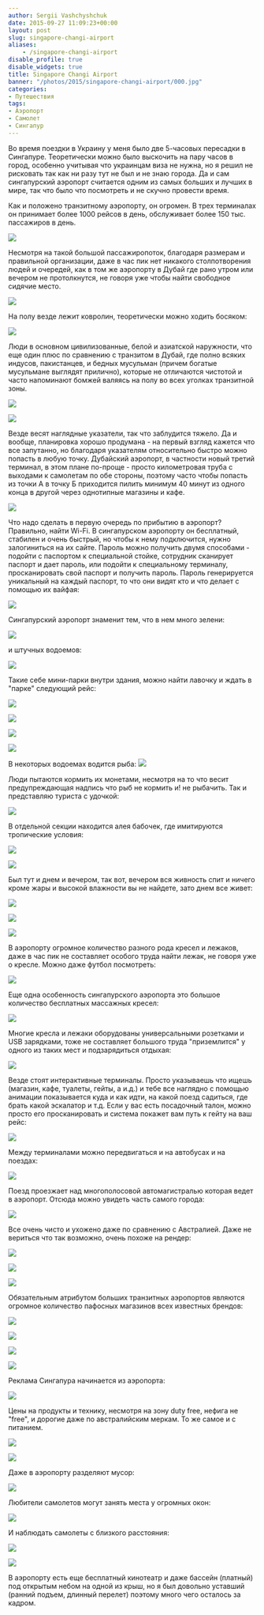 ```yaml
---
author: Sergii Vashchyshchuk
date: 2015-09-27 11:09:23+00:00
layout: post
slug: singapore-changi-airport
aliases:
    - /singapore-changi-airport
disable_profile: true
disable_widgets: true
title: Singapore Changi Airport
banner: "/photos/2015/singapore-changi-airport/000.jpg"
categories:
- Путешествия
tags:
- Аэропорт
- Самолет
- Сингапур
---
```


Во время поездки в Украину у меня было две 5-часовых пересадки в Сингапуре. Теоретически можно было выскочить на пару часов в город, особенно учитывая что украинцам виза не нужна, но я решил не рисковать так как ни разу тут не был и не знаю города. Да и сам сингапурский аэропорт считается одним из самых больших и лучших в мире, так что было что посмотреть и не скучно провести время.

Как и положено транзитному аэропорту, он огромен. В трех терминалах он принимает более 1000 рейсов в день, обслуживает более 150 тыс. пассажиров в день.

[![](/photos/2015/singapore-changi-airport/001.jpg)](/photos/2015/singapore-changi-airport/001.jpg)

Несмотря на такой большой пассажиропоток, благодаря размерам и правильной организации, даже в час пик нет никакого столпотворения людей и очередей, как в том же аэропорту в Дубай где рано утром или вечером не протолкнутся, не говоря уже чтобы найти свободное сидячие место.

[![](/photos/2015/singapore-changi-airport/002.jpg)](/photos/2015/singapore-changi-airport/002.jpg)

На полу везде лежит ковролин, теоретически можно ходить босяком:

[![](/photos/2015/singapore-changi-airport/003.jpg)](/photos/2015/singapore-changi-airport/003.jpg)

Люди в основном цивилизованные, белой и азиатской наружности, что еще один плюс по сравнению с транзитом в Дубай, где полно всяких индусов, пакистанцев, и бедных мусульман (причем богатые мусульмане выглядят прилично), которые не отличаются чистотой и часто напоминают бомжей валяясь на полу во всех уголках транзитной зоны.

[![](/photos/2015/singapore-changi-airport/004.jpg)](/photos/2015/singapore-changi-airport/004.jpg)

[![](/photos/2015/singapore-changi-airport/005.jpg)](/photos/2015/singapore-changi-airport/005.jpg)

Везде весят наглядные указатели, так что заблудится тяжело. Да и вообще, планировка хорошо продумана - на первый взгляд кажется что все запутанно, но благодаря указателям относительно быстро можно попасть в любую точку. Дубайский аэропорт, в частности новый третий терминал, в этом плане по-проще - просто километровая труба с выходами к самолетам по обе стороны, поэтому часто чтобы попасть из точки А в точку Б приходится пилить минимум 40 минут из одного конца в другой через однотипные магазины и кафе.

[![](/photos/2015/singapore-changi-airport/006.jpg)](/photos/2015/singapore-changi-airport/006.jpg)

Что надо сделать в первую очередь по прибытию в аэропорт? Правильно, найти Wi-Fi. В сингапурском аэропорту он бесплатный, стабилен и очень быстрый, но чтобы к нему подключится, нужно залогиниться на их сайте. Пароль можно получить двумя способами - подойти с паспортом к специальной стойке, сотрудник сканирует паспорт и дает пароль, или подойти к специальному терминалу, просканировать свой паспорт и получить пароль. Пароль генерируется уникальный на каждый паспорт, то что они видят кто и что делает с помощью их вайфая:

[![](/photos/2015/singapore-changi-airport/007.jpg)](/photos/2015/singapore-changi-airport/007.jpg)

Сингапурский аэропорт знаменит тем, что в нем много зелени:

[![](/photos/2015/singapore-changi-airport/008.jpg)](/photos/2015/singapore-changi-airport/008.jpg)

и штучных водоемов:

[![](/photos/2015/singapore-changi-airport/009.jpg)](/photos/2015/singapore-changi-airport/009.jpg)

Такие себе мини-парки внутри здания, можно найти лавочку и ждать в "парке" следующий рейс:

[![](/photos/2015/singapore-changi-airport/010.jpg)](/photos/2015/singapore-changi-airport/010.jpg)

[![](/photos/2015/singapore-changi-airport/011.jpg)](/photos/2015/singapore-changi-airport/011.jpg)

[![](/photos/2015/singapore-changi-airport/012.jpg)](/photos/2015/singapore-changi-airport/012.jpg)

[![](/photos/2015/singapore-changi-airport/013.jpg)](/photos/2015/singapore-changi-airport/013.jpg)

В некоторых водоемах водится рыба:
[![](/photos/2015/singapore-changi-airport/014.jpg)](/photos/2015/singapore-changi-airport/014.jpg)

Люди пытаются кормить их монетами, несмотря на то что весит предупреждающая надпись что рыб не кормить и! не рыбачить. Так и представляю туриста с удочкой:

[![](/photos/2015/singapore-changi-airport/015.jpg)](/photos/2015/singapore-changi-airport/015.jpg)

В отдельной секции находится алея бабочек, где имитируются тропические условия:

[![](/photos/2015/singapore-changi-airport/016.jpg)](/photos/2015/singapore-changi-airport/016.jpg)

[![](/photos/2015/singapore-changi-airport/017.jpg)](/photos/2015/singapore-changi-airport/017.jpg)

Был тут и днем и вечером, так вот, вечером вся живность спит и ничего кроме жары и высокой влажности вы не найдете, зато днем все живет:

[![](/photos/2015/singapore-changi-airport/018.jpg)](/photos/2015/singapore-changi-airport/018.jpg)

[![](/photos/2015/singapore-changi-airport/019.jpg)](/photos/2015/singapore-changi-airport/019.jpg)

[![](/photos/2015/singapore-changi-airport/020.jpg)](/photos/2015/singapore-changi-airport/020.jpg)

В аэропорту огромное количество разного рода кресел и лежаков, даже в час пик не составляет особого труда найти лежак, не говоря уже о кресле. Можно даже футбол посмотреть:

[![](/photos/2015/singapore-changi-airport/021.jpg)](/photos/2015/singapore-changi-airport/021.jpg)

Еще одна особенность сингапурского аэропорта это большое количество бесплатных массажных кресел:

[![](/photos/2015/singapore-changi-airport/022.jpg)](/photos/2015/singapore-changi-airport/022.jpg)

Многие кресла и лежаки оборудованы универсальными розетками и USB зарядками, тоже не составляет большого труда "приземлится" у одного из таких мест и подзарядиться отдыхая:

[![](/photos/2015/singapore-changi-airport/023.jpg)](/photos/2015/singapore-changi-airport/023.jpg)

Везде стоят интерактивные терминалы. Просто указываешь что ищешь (магазин, кафе, туалеты, гейты, а и.д.) и тебе все наглядно с помощью анимации показывается куда и как идти, на какой поезд садиться, где брать какой эскалатор и т.д. Если у вас есть посадочный талон, можно просто его просканировать и система покажет вам путь к гейту на ваш рейс:

[![](/photos/2015/singapore-changi-airport/024.jpg)](/photos/2015/singapore-changi-airport/024.jpg)

Между терминалами можно передвигаться и на автобусах и на поездах:

[![](/photos/2015/singapore-changi-airport/025.jpg)](/photos/2015/singapore-changi-airport/025.jpg)

Поезд проезжает над многополосовой автомагистралью которая ведет в аэропорт. Отсюда можно увидеть часть самого города:

[![](/photos/2015/singapore-changi-airport/026.jpg)](/photos/2015/singapore-changi-airport/026.jpg)

Все очень чисто и ухожено даже по сравнению с Австралией. Даже не вериться что так возможно, очень похоже на рендер:

[![](/photos/2015/singapore-changi-airport/027.jpg)](/photos/2015/singapore-changi-airport/027.jpg)

[![](/photos/2015/singapore-changi-airport/028.jpg)](/photos/2015/singapore-changi-airport/028.jpg)

[![](/photos/2015/singapore-changi-airport/029.jpg)](/photos/2015/singapore-changi-airport/029.jpg)

Обязательным атрибутом больших транзитных аэропортов являются огромное количество пафосных магазинов всех известных брендов:

[![](/photos/2015/singapore-changi-airport/030.jpg)](/photos/2015/singapore-changi-airport/030.jpg)

[![](/photos/2015/singapore-changi-airport/031.jpg)](/photos/2015/singapore-changi-airport/031.jpg)

[![](/photos/2015/singapore-changi-airport/032.jpg)](/photos/2015/singapore-changi-airport/032.jpg)

[![](/photos/2015/singapore-changi-airport/033.jpg)](/photos/2015/singapore-changi-airport/033.jpg)

Реклама Сингапура начинается из аэропорта:

[![](/photos/2015/singapore-changi-airport/034.jpg)](/photos/2015/singapore-changi-airport/034.jpg)

Цены на продукты и технику, несмотря на зону duty free, нефига не "free", и дорогие даже по австралийским меркам. То же самое и с питанием.

[![](/photos/2015/singapore-changi-airport/035.jpg)](/photos/2015/singapore-changi-airport/035.jpg)

[![](/photos/2015/singapore-changi-airport/036.jpg)](/photos/2015/singapore-changi-airport/036.jpg)

Даже в аэропорту разделяют мусор:

[![](/photos/2015/singapore-changi-airport/037.jpg)](/photos/2015/singapore-changi-airport/037.jpg)

Любители самолетов могут занять места у огромных окон:

[![](/photos/2015/singapore-changi-airport/038.jpg)](/photos/2015/singapore-changi-airport/038.jpg)

И наблюдать самолеты с близкого расстояния:

[![](/photos/2015/singapore-changi-airport/039.jpg)](/photos/2015/singapore-changi-airport/039.jpg)

[![](/photos/2015/singapore-changi-airport/040.jpg)](/photos/2015/singapore-changi-airport/040.jpg)

В аэропорту есть еще бесплатный кинотеатр и даже бассейн (платный) под открытым небом на одной из крыш, но я был довольно уставший (ранний подъем, длинный перелет) поэтому много чего осталось за кадром.
